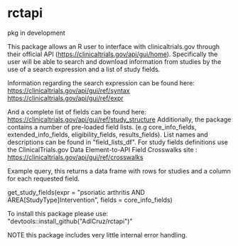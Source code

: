 # rctapi
 pkg in development

 This package allows an R user to interface with clinicaltrials.gov through their official API (https://clinicaltrials.gov/api/gui/home). 
 Specifically the user will be able to search and download information from studies by the use of a search expression and a list of study fields.
 
 Information regarding the search expression can be found here:
 https://clinicaltrials.gov/api/gui/ref/syntax
 https://clinicaltrials.gov/api/gui/ref/expr
 
 And a complete list of fields can be found here:
 https://clinicaltrials.gov/api/gui/ref/study_structure
 Additionally, the package contains a number of pre-loaded field lists. (e.g core_info_fields, extended_info_fields, eligibility_fields, results_fields). List names and descriptions can be found in "field_lists_df". 
 For study fields definitions use the ClinicalTrials.gov Data Element-to-API Field Crosswalks site :
 https://clinicaltrials.gov/api/gui/ref/crosswalks
 
 Example query, this returns a data frame with rows for studies and a column for each requested field.
 
 get_study_fields(expr = "psoriatic arthritis AND AREA[StudyType]Intervention", fields = core_info_fields)
 
To install this package please use:
"devtools::install_github("AdlCruz/rctapi")"

NOTE this package includes very little internal error handling.

